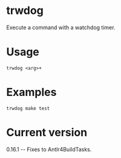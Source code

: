 # trwdog

Execute a command with a watchdog timer.

# Usage

    trwdog <arg>+

# Examples

    trwdog make test

# Current version

0.16.1 -- Fixes to Antlr4BuildTasks.
